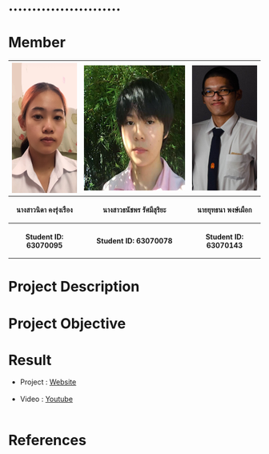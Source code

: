 # ........................

# Member

<center><table>
  <tr>
  <th><img src="IMG/A1.jpg" height="260" width="150"></th>
  <th><img src="IMG/A2.jpg" height="250" width="250"></th>
  <th><img src="IMG/A3.jpg" height="250" width="140"></th>
 </tr>
 <tr>
  <th><p align="center">นางสาวนิดา คงรุ่งเรือง</p></th> 
  <th><p align="center">นางสาวธนัชพร รัศมีสุริยะ</p></th>
  <th><p align="center">นายยุทธนา พงษ์เผือก</p></th>
 </tr>
 <tr>
  <th><p align="center">Student ID: 63070095</p></th>
  <th><p align="center">Student ID: 63070078</p></th>
  <th><p align="center">Student ID: 63070143</p></th>
 </table></center>

# Project Description

# Project Objective

# Result

- Project : <a href="https://htmlpreview.github.io/?https://github.com/it63070143/Project/blob/main/index.html">Website</a><br /><br />
- Video : <a href="https://www.youtube.com/watch?v=cc7VhSrwoNs">Youtube</a><br /><br />

# References
